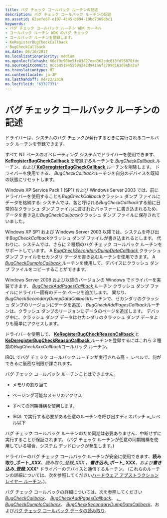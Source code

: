 ```yaml
---
title: バグ チェック コールバック ルーチンの記述
description: バグ チェック コールバック ルーチンの記述
ms.assetid: 62aefe67-e197-4c45-b994-19bd7369dbc1
keywords:
- バグ チェック コールバック ルーチン WDK カーネル
- コールバック ルーチン WDK のバグ チェック
- コールバック ルーチンを登録します。
- KeRegisterBugCheckCallback
- BugCheckCallback
ms.date: 06/16/2017
ms.localizationpriority: medium
ms.openlocfilehash: 66ef9c90be5fe83827ead362cdc813fd95870fdc
ms.sourcegitcommit: 0cc5051945559a242d941a6f2799d161d8eba2a7
ms.translationtype: MT
ms.contentlocale: ja-JP
ms.lasthandoff: 04/23/2019
ms.locfileid: "63327331"
---
```

# <a name="writing-a-bug-check-callback-routine"></a>バグ チェック コールバック ルーチンの記述





ドライバーは、システムのバグ チェックが発行するときに実行されるコールバック ルーチンを登録できます。

すべて NT ベースのオペレーティング システムでドライバーを使用できます、 [ **KeRegisterBugCheckCallback** ](https://msdn.microsoft.com/library/windows/hardware/ff553105)を登録するルーチンを[ *BugCheckCallback* ](https://msdn.microsoft.com/library/windows/hardware/ff540674)ルーチン、および[ **KeDeregisterBugCheckCallback** ](https://msdn.microsoft.com/library/windows/hardware/ff551992)ルーチンを削除します。 ドライバーを使用できる、 *BugCheckCallback*ルーチンを自分のデバイスを既知の状態にリセットします。

Windows XP Service Pack 1 (SP1) および Windows Server 2003 では、前にドライバーを使用することも*BugCheckCallback*クラッシュ ダンプ ファイルにデータを格納する: システムでは、各と呼ばれる*BugCheckCallback*する前に日常的なクラッシュ ダンプ ファイルに渡されたバッファーに書き込まれるため、データを書き込む*BugCheckCallback*クラッシュ ダンプ ファイルに保存されていました。

Windows XP SP1 および Windows Server 2003 以降では、システムを呼び出す*BugCheckCallback*クラッシュ ダンプ ファイルが書き込まれるとします。 代わりに、システムでは、さらに 2 種類のバグ チェック コールバック ルーチンをサポートしています。 A [ *BugCheckSecondaryDumpDataCallback* ](https://msdn.microsoft.com/library/windows/hardware/ff540679)クラッシュ ダンプ ファイルをセカンダリ データを書き込むルーチンを使用できます。 A [ *BugCheckDumpIoCallback* ](https://msdn.microsoft.com/library/windows/hardware/ff540677)ルーチンを使用して、デバイスにクラッシュ ダンプ ファイルをコピーすることができます。

Windows Server 2008 および以降のバージョンの Windows でドライバーを実装できます、 [ *BugCheckAddPagesCallback* ](https://msdn.microsoft.com/library/windows/hardware/ff540669)ルーチン クラッシュ ダンプ ファイルにドライバー固有のデータ ページを追加します。 異なり、 *BugCheckSecondaryDumpDataCallback*ルーチンで、セカンダリのクラッシュ ダンプのリージョンにデータを追加、 *BugCheckAddPagesCallback*ルーチンは、クラッシュ ダンプのリージョンにデータのページを追加します。 デバッグ中に、クラッシュ ダンプ データはセカンダリのクラッシュ ダンプ データよりも簡単にアクセスします。

ドライバーを使用して、 [ **KeRegisterBugCheckReasonCallback** ](https://msdn.microsoft.com/library/windows/hardware/ff553110)と[ **KeDeregisterBugCheckReasonCallback** ](https://msdn.microsoft.com/library/windows/hardware/ff552003)ルーチンを登録するにはこれら 3 種類の*BugCheckXxxCallback*コールバック ルーチン。

IRQL でバグ チェック コールバック ルーチンが実行される高 =\_レベルで、何ができるに厳密な制限が課されます。

バグ チェック コールバック ルーチンことはできません。

-   メモリの割り当て

-   ページング可能なメモリのアクセス

-   すべての同期機構を使用します。

-   IRQL で実行する必要がある任意のルーチンを呼び出すディスパッチ =\_レベル以下

バグ チェック コールバック ルーチンのため同期は必要ありません、中断せずに実行することが保証されます。 (バグ チェック ルーチンが任意の同期機構を使用している場合、システム デッドロックが発生します。)

ドライバーのバグ チェック コールバック ルーチンが安全に使用できます、<strong>読み取り\_ポート\_*XXX</strong><em>、*読み取り\_登録\_</em>XXX <strong><em>、*</em>書き込み\_ポート\_* XXX</strong><em>、および**書き込み\_登録\_</em>XXX*** ドライバーのデバイスと通信するルーチン。 (これらのルーチンの詳細については、次を参照してください[ハードウェア アブストラクション レイヤー ルーチン](https://msdn.microsoft.com/library/windows/hardware/ff546644)。)。

バグ チェック コールバックの詳細については、次を参照してください[ *BugCheckCallback*](https://msdn.microsoft.com/library/windows/hardware/ff540674)、 [ *BugCheckAddPagesCallback*](https://msdn.microsoft.com/library/windows/hardware/ff540669)、 [ 。*BugCheckDumpIoCallback*](https://msdn.microsoft.com/library/windows/hardware/ff540677)、 [ *BugCheckSecondaryDumpDataCallback*](https://msdn.microsoft.com/library/windows/hardware/ff540679)、および[バグ チェック コールバック データの読み取り](https://msdn.microsoft.com/library/windows/hardware/ff553558).

 

 




